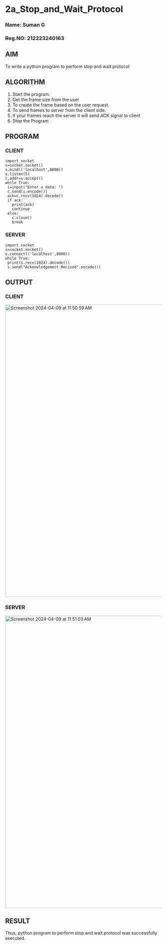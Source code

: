 # 2a_Stop_and_Wait_Protocol

### Name: Suman G
### Reg.NO: 212223240163
## AIM 
To write a python program to perform stop and wait protocol
## ALGORITHM
1. Start the program.
2. Get the frame size from the user
3. To create the frame based on the user request.
4. To send frames to server from the client side.
5. If your frames reach the server it will send ACK signal to client
6. Stop the Program
## PROGRAM
### CLIENT
```
import socket
s=socket.socket()
s.bind(('localhost',8000))
s.listen(5)
c,addr=s.accept()
while True:
 i=input("Enter a data: ")
 c.send(i.encode())
 ack=c.recv(1024).decode()
 if ack:
   print(ack)
   continue
 else:
   c.close()
   break
```
### SERVER
```
import socket
s=socket.socket()
s.connect(('localhost',8000))
while True:
 print(s.recv(1024).decode())
 s.send("Acknowledgement Recived".encode())
```
## OUTPUT
### CLIENT

<img width="936" alt="Screenshot 2024-04-09 at 11 50 59 AM" src="https://github.com/aaron-h-2k5/2a_Stop_and_Wait_Protocol/assets/144250957/906643c0-d47f-4347-998a-355c24101b8a">


### SERVER
<img width="936" alt="Screenshot 2024-04-09 at 11 51 03 AM" src="https://github.com/aaron-h-2k5/2a_Stop_and_Wait_Protocol/assets/144250957/89e34688-6baa-453c-ac09-5b8d7413e433">

## RESULT
Thus, python program to perform stop and wait protocol was successfully executed.

